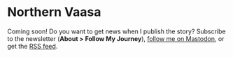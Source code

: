 # Northern Vaasa

Coming soon! Do you want to get news when I publish the story? Subscribe to the newsletter (**About > Follow My Journey**), [follow me on Mastodon](https://photog.social/@explorewilder), or get the [RSS feed](https://photog.social/@explorewilder.rss).
